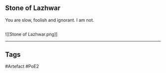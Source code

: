 ## Stone of Lazhwar
You are slow, foolish and ignorant.
I am not.
##
![[Stone of Lazhwar.png]]

---
## Tags
#Artefact
#PoE2
